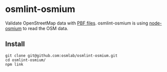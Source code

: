 # osmlint-osmium

Validate OpenStreetMap data with [PBF files](http://download.geofabrik.de/). osmlint-osmium is using [node-osmium](https://github.com/osmcode/node-osmium) to read the OSM data.

## Install

```
git clone git@github.com:osmlab/osmlint-osmium.git
cd osmlint-osmium/
npm link
```

